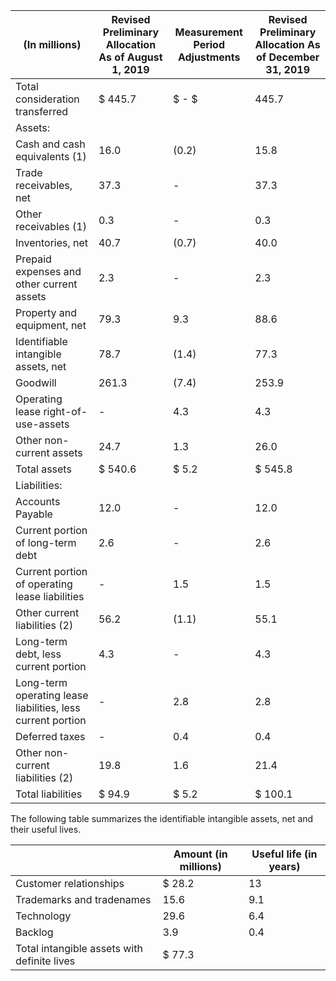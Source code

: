 | (In millions)                                                | Revised Preliminary  Allocation  As of August 1, 2019   | Measurement  Period  Adjustments   | Revised Preliminary  Allocation  As of December 31, 2019   |
|--------------------------------------------------------------|---------------------------------------------------------|------------------------------------|------------------------------------------------------------|
| Total consideration transferred                              | $  445.7                                                | $  -  $                            | 445.7                                                      |
| Assets:                                                      |                                                         |                                    |                                                            |
| Cash and cash equivalents (1)                                | 16.0                                                    | (0.2)                              | 15.8                                                       |
| Trade receivables, net                                       | 37.3                                                    | -                                  | 37.3                                                       |
| Other receivables (1)                                        | 0.3                                                     | -                                  | 0.3                                                        |
| Inventories, net                                             | 40.7                                                    | (0.7)                              | 40.0                                                       |
| Prepaid expenses and other current assets                    | 2.3                                                     | -                                  | 2.3                                                        |
| Property and equipment, net                                  | 79.3                                                    | 9.3                                | 88.6                                                       |
| Identifiable intangible assets, net                          | 78.7                                                    | (1.4)                              | 77.3                                                       |
| Goodwill                                                     | 261.3                                                   | (7.4)                              | 253.9                                                      |
| Operating lease right-of-use-assets                          | -                                                       | 4.3                                | 4.3                                                        |
| Other non-current assets                                     | 24.7                                                    | 1.3                                | 26.0                                                       |
| Total assets                                                 | $ 540.6                                                 | $ 5.2                              | $ 545.8                                                    |
| Liabilities:                                                 |                                                         |                                    |                                                            |
| Accounts Payable                                             | 12.0                                                    | -                                  | 12.0                                                       |
| Current portion of long-term debt                            | 2.6                                                     | -                                  | 2.6                                                        |
| Current portion of operating lease liabilities               | -                                                       | 1.5                                | 1.5                                                        |
| Other current liabilities (2)                                | 56.2                                                    | (1.1)                              | 55.1                                                       |
| Long-term debt, less current portion                         | 4.3                                                     | -                                  | 4.3                                                        |
| Long-term operating lease liabilities, less current  portion | -                                                       | 2.8                                | 2.8                                                        |
| Deferred taxes                                               | -                                                       | 0.4                                | 0.4                                                        |
| Other non-current liabilities (2)                            | 19.8                                                    | 1.6                                | 21.4                                                       |
| Total liabilities                                            | $ 94.9                                                  | $ 5.2                              | $ 100.1                                                    |

The following table summarizes the identifiable intangible assets, net and their useful lives.

|                                             | Amount  (in millions)   | Useful life   (in years)   |
|---------------------------------------------|-------------------------|----------------------------|
| Customer relationships                      | $  28.2                 | 13                         |
| Trademarks and tradenames                   | 15.6                    | 9.1                        |
| Technology                                  | 29.6                    | 6.4                        |
| Backlog                                     | 3.9                     | 0.4                        |
| Total intangible assets with definite lives | $ 77.3                  |                            |